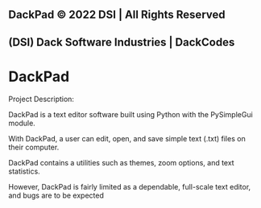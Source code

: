 ## DackPad © 2022 DSI | All Rights Reserved

## (DSI) Dack Software Industries | **DackCodes**

# DackPad

Project Description:

DackPad is a text editor software built using Python with the PySimpleGui module.

With DackPad, a user can edit, open, and save simple text (.txt) files on their computer.

DackPad contains a utilities such as themes, zoom options, and text statistics.

However, DackPad is fairly limited as a dependable, full-scale text editor, and bugs are to be expected
